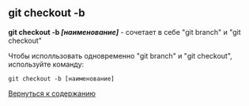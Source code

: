 ## git checkout -b

**git checkout -b *[наименование]*** - сочетает в себе "git branch" и "git checkout"

Чтобы исполльзовать одновременно "git branch" и "git checkout", используйте команду:

```bash=
git checkout -b [наименование]
```

[Вернуться к содержанию](/readme.md)